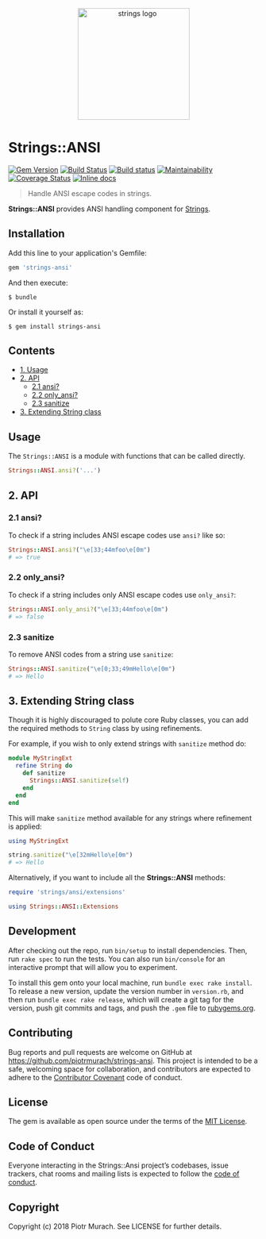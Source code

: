 <div align="center">
  <img width="225" src="https://github.com/piotrmurach/strings/blob/master/assets/strings_logo.png" alt="strings logo" />
</div>

# Strings::ANSI

[![Gem Version](https://badge.fury.io/rb/strings-ansi.svg)][gem]
[![Build Status](https://secure.travis-ci.org/piotrmurach/strings-ansi.svg?branch=master)][travis]
[![Build status](https://ci.appveyor.com/api/projects/status/amffv5g25m02yu9h?svg=true)][appveyor]
[![Maintainability](https://api.codeclimate.com/v1/badges/7c018a761a342ccb0746/maintainability)][codeclimate]
[![Coverage Status](https://coveralls.io/repos/github/piotrmurach/strings-ansi/badge.svg?branch=master)][coverage]
[![Inline docs](http://inch-ci.org/github/piotrmurach/strings-ansi.svg?branch=master)][inchpages]

[gem]: http://badge.fury.io/rb/strings-ansi
[travis]: http://travis-ci.org/piotrmurach/strings-ansi
[appveyor]: https://ci.appveyor.com/project/piotrmurach/strings-ansi
[codeclimate]: https://codeclimate.com/github/piotrmurach/strings-ansi/maintainability
[coverage]: https://coveralls.io/github/piotrmurach/strings-ansi?branch=master
[inchpages]: http://inch-ci.org/github/piotrmurach/strings-ansi

> Handle ANSI escape codes in strings.

**Strings::ANSI** provides ANSI handling component for [Strings](https://github.com/piotrmurach/strings).

## Installation

Add this line to your application's Gemfile:

```ruby
gem 'strings-ansi'
```

And then execute:

    $ bundle

Or install it yourself as:

    $ gem install strings-ansi

## Contents

* [1. Usage](#1-usage)
* [2. API](#2-api)
  * [2.1 ansi?](#21-ansi)
  * [2.2 only_ansi?](#22-only_ansi)
  * [2.3 sanitize](#23-sanitize)
* [3. Extending String class](#3-extending-string-class)

## Usage

The `Strings::ANSI` is a module with functions that can be called directly.

```ruby
Strings::ANSI.ansi?('...')
```

## 2. API

### 2.1 ansi?

To check if a string includes ANSI escape codes use `ansi?` like so:

```ruby
Strings::ANSI.ansi?("\e[33;44mfoo\e[0m")
# => true
```

### 2.2 only_ansi?

To check if a string includes only ANSI escape codes use `only_ansi?`:

```ruby
Strings::ANSI.only_ansi?("\e[33;44mfoo\e[0m")
# => false
```

### 2.3 sanitize

To remove ANSI codes from a string use `sanitize`:

```ruby
Strings::ANSI.sanitize("\e[0;33;49mHello\e[0m")
# => Hello
```

## 3. Extending String class

Though it is highly discouraged to polute core Ruby classes, you can add the required methods to `String` class by using refinements.

For example, if you wish to only extend strings with `sanitize` method do:

```ruby
module MyStringExt
  refine String do
    def sanitize
      Strings::ANSI.sanitize(self)
    end
  end
end
```

This will make `sanitize` method available for any strings where refinement is applied:

```ruby
using MyStringExt

string.sanitize("\e[32mHello\e[0m")
# => Hello
```

Alternatively, if you want to include all the **Strings::ANSI** methods:

```ruby
require 'strings/ansi/extensions'

using Strings::ANSI::Extensions
```

## Development

After checking out the repo, run `bin/setup` to install dependencies. Then, run `rake spec` to run the tests. You can also run `bin/console` for an interactive prompt that will allow you to experiment.

To install this gem onto your local machine, run `bundle exec rake install`. To release a new version, update the version number in `version.rb`, and then run `bundle exec rake release`, which will create a git tag for the version, push git commits and tags, and push the `.gem` file to [rubygems.org](https://rubygems.org).

## Contributing

Bug reports and pull requests are welcome on GitHub at https://github.com/piotrmurach/strings-ansi. This project is intended to be a safe, welcoming space for collaboration, and contributors are expected to adhere to the [Contributor Covenant](http://contributor-covenant.org) code of conduct.

## License

The gem is available as open source under the terms of the [MIT License](https://opensource.org/licenses/MIT).

## Code of Conduct

Everyone interacting in the Strings::Ansi project’s codebases, issue trackers, chat rooms and mailing lists is expected to follow the [code of conduct](https://github.com/piotrmurach/strings-ansi/blob/master/CODE_OF_CONDUCT.md).

## Copyright

Copyright (c) 2018 Piotr Murach. See LICENSE for further details.
